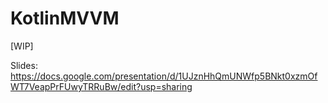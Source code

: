 # KotlinMVVM

[WIP]

Slides: https://docs.google.com/presentation/d/1UJznHhQmUNWfp5BNkt0xzmOfWT7VeapPrFUwyTRRuBw/edit?usp=sharing
